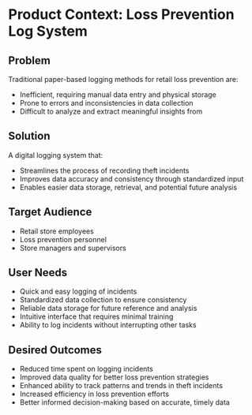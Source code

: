 # Product Context: Loss Prevention Log System

## Problem
Traditional paper-based logging methods for retail loss prevention are:
- Inefficient, requiring manual data entry and physical storage
- Prone to errors and inconsistencies in data collection
- Difficult to analyze and extract meaningful insights from

## Solution
A digital logging system that:
- Streamlines the process of recording theft incidents
- Improves data accuracy and consistency through standardized input
- Enables easier data storage, retrieval, and potential future analysis

## Target Audience
- Retail store employees
- Loss prevention personnel
- Store managers and supervisors

## User Needs
- Quick and easy logging of incidents
- Standardized data collection to ensure consistency
- Reliable data storage for future reference and analysis
- Intuitive interface that requires minimal training
- Ability to log incidents without interrupting other tasks

## Desired Outcomes
- Reduced time spent on logging incidents
- Improved data quality for better loss prevention strategies
- Enhanced ability to track patterns and trends in theft incidents
- Increased efficiency in loss prevention efforts
- Better informed decision-making based on accurate, timely data
